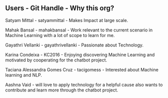 ## Users - Git Handle - Why this org?

Satyam Mittal - satyammittal - Makes Impact at large scale.

Mahak Bansal  - mahakbansal  - Work relevant to the current scenario in Machine Learning with a lot of scope to learn for me. 

Gayathri Vellanki - gayathrivellanki - Passionate about Technology.

Karina Condeixa - KC2016 - Enjoying discovering Machine Learning and motivated by cooperating for the chatbot project.

Taciana Alessandra Gomes Cruz - tacigomess - Interested about Machine learning and NLP.

Aashna Vaid - will love to apply technology for a helpful cause also wants to contribute and learn more through the chatbot project.
